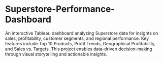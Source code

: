 # Superstore-Performance-Dashboard
An interactive Tableau dashboard analyzing Superstore data for insights on sales, profitability, customer segments, and regional performance. Key features include Top 10 Products, Profit Trends, Geographical Profitability, and Sales vs. Targets. This project enables data-driven decision-making through visual storytelling and actionable insights.
